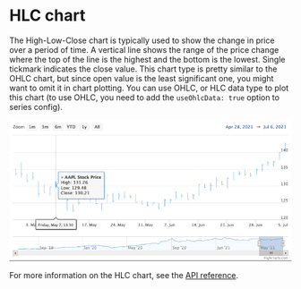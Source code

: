 # HLC chart

The High-Low-Close chart is typically used to show the change in price over a period of time. A vertical line shows the range of the price change where the top of the line is the highest and the bottom is the lowest. Single tickmark indicates the close value. This chart type is pretty similar to the OHLC chart, but since open value is the least significant one, you might want to omit it in chart plotting. You can use OHLC, or HLC data type to plot this chart (to use OHLC, you need to add the `useOhlcData: true` option to series config).

![hlc.png](hlc-chart.png)

For more information on the HLC chart, see the [API reference](https://api.highcharts.com/highstock/plotOptions.hlc).
